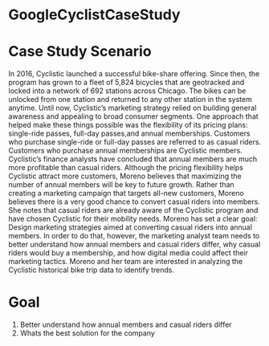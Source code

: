 # GoogleCyclistCaseStudy

# Case Study Scenario
In 2016, Cyclistic launched a successful bike-share offering. Since then, the program has grown to a fleet of 5,824 
bicycles that are geotracked and locked into a network of 692 stations across Chicago. The bikes can be unlocked 
from one station and returned to any other station in the system anytime. Until now, Cyclistic’s marketing strategy 
relied on building general awareness and appealing to broad consumer segments. One approach that helped make 
these things possible was the flexibility of its pricing plans: single-ride passes, full-day passes,and annual 
memberships. Customers who purchase single-ride or full-day passes are referred to as casual riders. Customers who 
purchase annual memberships are Cyclistic members.
Cyclistic’s finance analysts have concluded that annual members are much more profitable than casual riders. 
Although the pricing flexibility helps Cyclistic attract more customers, Moreno believes that maximizing the number 
of annual members will be key to future growth. Rather than creating a marketing campaign that targets all-new 
customers, Moreno believes there is a very good chance to convert casual riders into members. She notes that casual 
riders are already aware of the Cyclistic program and have chosen Cyclistic for their mobility needs. Moreno has set 
a clear goal: Design marketing strategies aimed at converting casual riders into annual members. In order to do that, 
however, the marketing analyst team needs to better understand how annual members and casual riders differ, why 
casual riders would buy a membership, and how digital media could affect their marketing tactics. Moreno and her 
team are interested in analyzing the Cyclistic historical bike trip data to identify trends.
# Goal
1. Better understand how annual members and casual riders differ
2. Whats the best solution for the company
